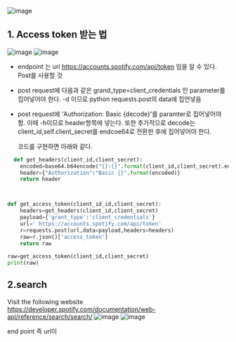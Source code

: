 ![image](https://user-images.githubusercontent.com/53164959/83850098-5cd3ed80-a74b-11ea-821a-e712eed20ee0.png)






## 1. Access token 받는 법

![image](https://user-images.githubusercontent.com/53164959/83963982-a277ee00-a8e4-11ea-921f-11352225e1ad.png)
![image](https://user-images.githubusercontent.com/53164959/83963450-4069b980-a8e1-11ea-97dc-218c34c8d12f.png)

- endpoint 는 url  https://accounts.spotify.com/api/token 임을 알 수 있다. Post를 사용할 것
- post request에 다음과 같은 grand_type=client_credentials 인 parameter를 집어넣어야 한다. -d 이므로 python requests.post의 data에 집언넣음
- post request에 'Authorization: Basic {decode}'를 paramter로 집어넣어야 함. 이때 -h이므로 header항목에 넣는다.
  또한 추가적으로 decode는 client_id,self.client_secret를 endcoe64로 전환한 후에 집어넣어야 한다. 
  
  코드를 구현하면 아래와 같다.
```python
  def get_headers(client_id,client_secret):
    encoded=base64.b64encode("{}:{}".format(client_id,client_secret).encode('utf-8')).decode('ascii')
    header={"Authorization":"Basic {}".format(encoded)}
    return header



def get_access_token(client_id_id,client_secret):
    headers=get_headers(client_id,client_secret)
    payload={'grant_type':'client_credentials'}
    url=' https://accounts.spotify.com/api/token'
    r=requests.post(url,data=payload,headers=headers)
    raw=r.json()['access_token']
    return raw
   
raw=get_access_token(client_id,client_secret)
print(raw)
```


## 2.search 

Visit the following website https://developer.spotify.com/documentation/web-api/reference/search/search/
![image](https://user-images.githubusercontent.com/53164959/83964443-2c758600-a8e8-11ea-9b48-04c47e7b635f.png)
![image](https://user-images.githubusercontent.com/53164959/83964464-4adb8180-a8e8-11ea-99ca-c65a16808418.png)

end point 즉 url이 



  
